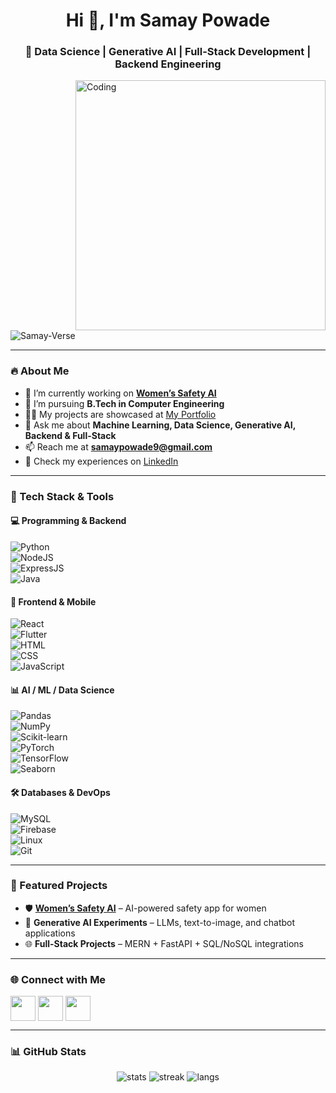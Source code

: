 <h1 align="center">Hi 👋, I'm Samay Powade</h1>
<h3 align="center">🚀 Data Science | Generative AI | Full-Stack Development | Backend Engineering</h3>

<img align="right" alt="Coding" width="400" src="https://camo.githubusercontent.com/4d9f5ecceb711eec6e2018f38a5677dc657c9738d4a65ba3b928c41c0a45b439/68747470733a2f2f6d69726f2e6d656469756d2e636f6d2f6d61782f313336302f302a37513379765349765f7430696f4a2d5a2e676966">

<p align="left"> <img src="https://komarev.com/ghpvc/?username=Samay-Verse&label=Profile%20views&color=0e75b6&style=flat" alt="Samay-Verse" /> </p>

---

### 🔥 About Me
- 🔭 I’m currently working on **[Women’s Safety AI](https://github.com/Samay-Verse/VandanaAIVerse.git)**
- 🌱 I’m pursuing **B.Tech in Computer Engineering**
- 👨‍💻 My projects are showcased at [My Portfolio](https://samaypowade.netlify.app/#resume)
- 💬 Ask me about **Machine Learning, Data Science, Generative AI, Backend & Full-Stack**
- 📫 Reach me at **samaypowade9@gmail.com**
- 📄 Check my experiences on [LinkedIn](https://www.linkedin.com/in/samay-p-103259269/)

---

### 🌟 Tech Stack & Tools  

#### 💻 Programming & Backend  
![Python](https://img.shields.io/badge/Python-3776AB?style=for-the-badge&logo=python&logoColor=white)  
![NodeJS](https://img.shields.io/badge/Node.js-43853D?style=for-the-badge&logo=node.js&logoColor=white)  
![ExpressJS](https://img.shields.io/badge/Express.js-404D59?style=for-the-badge)  
![Java](https://img.shields.io/badge/Java-ED8B00?style=for-the-badge&logo=openjdk&logoColor=white)  

#### 🎨 Frontend & Mobile  
![React](https://img.shields.io/badge/React-20232A?style=for-the-badge&logo=react&logoColor=61DAFB)  
![Flutter](https://img.shields.io/badge/Flutter-02569B?style=for-the-badge&logo=flutter&logoColor=white)  
![HTML](https://img.shields.io/badge/HTML5-E34F26?style=for-the-badge&logo=html5&logoColor=white)  
![CSS](https://img.shields.io/badge/CSS3-1572B6?style=for-the-badge&logo=css3&logoColor=white)  
![JavaScript](https://img.shields.io/badge/JavaScript-323330?style=for-the-badge&logo=javascript&logoColor=F7DF1E)  

#### 📊 AI / ML / Data Science  
![Pandas](https://img.shields.io/badge/Pandas-150458?style=for-the-badge&logo=pandas&logoColor=white)  
![NumPy](https://img.shields.io/badge/Numpy-013243?style=for-the-badge&logo=numpy&logoColor=white)  
![Scikit-learn](https://img.shields.io/badge/Scikit--learn-F7931E?style=for-the-badge&logo=scikit-learn&logoColor=white)  
![PyTorch](https://img.shields.io/badge/PyTorch-EE4C2C?style=for-the-badge&logo=pytorch&logoColor=white)  
![TensorFlow](https://img.shields.io/badge/TensorFlow-FF6F00?style=for-the-badge&logo=tensorflow&logoColor=white)  
![Seaborn](https://img.shields.io/badge/Seaborn-3776AB?style=for-the-badge&logo=python&logoColor=white)  

#### 🛠️ Databases & DevOps  
![MySQL](https://img.shields.io/badge/MySQL-005C84?style=for-the-badge&logo=mysql&logoColor=white)  
![Firebase](https://img.shields.io/badge/Firebase-FFCA28?style=for-the-badge&logo=firebase&logoColor=black)  
![Linux](https://img.shields.io/badge/Linux-FCC624?style=for-the-badge&logo=linux&logoColor=black)  
![Git](https://img.shields.io/badge/Git-F05032?style=for-the-badge&logo=git&logoColor=white)  

---

### 📂 Featured Projects
- 🛡 **[Women’s Safety AI](https://github.com/Samay-Verse/VandanaAIVerse.git)** – AI-powered safety app for women  
- 🤖 **Generative AI Experiments** – LLMs, text-to-image, and chatbot applications  
- 🌐 **Full-Stack Projects** – MERN + FastAPI + SQL/NoSQL integrations  

---

### 🌐 Connect with Me  
<p align="left">
<a href="https://linkedin.com/in/samay-p-103259269" target="blank"><img align="center" src="https://skillicons.dev/icons?i=linkedin" height="40" /></a>
<a href="https://instagram.com/samay_powade_11" target="blank"><img align="center" src="https://skillicons.dev/icons?i=instagram" height="40" /></a>
<a href="https://www.youtube.com/c/aiwithsamay" target="blank"><img align="center" src="https://skillicons.dev/icons?i=youtube" height="40" /></a>
</p>

---

### 📊 GitHub Stats  
<p align="center">
  <img src="https://github-readme-stats.vercel.app/api?username=Samay-Verse&show_icons=true&theme=tokyonight" alt="stats" />
  <img src="https://github-readme-streak-stats.herokuapp.com/?user=Samay-Verse&theme=tokyonight" alt="streak" />
  <img src="https://github-readme-stats.vercel.app/api/top-langs/?username=Samay-Verse&layout=compact&theme=tokyonight" alt="langs" />
</p>
